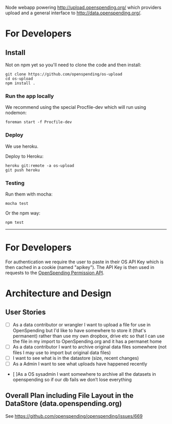 Node webapp powering <http://upload.openspending.org/> which providers upload and a
general interface to <http://data.openspending.org/>.

# For Developers

## Install

Not on npm yet so you'll need to clone the code and then install:

    git clone https://github.com/openspending/os-upload
    cd os-upload 
    npm install .

### Run the app locally

We recommend using the special Procfile-dev which will run using nodemon:

    foreman start -f Procfile-dev

### Deploy

We use heroku.

Deploy to Heroku:

    heroku git:remote -a os-upload
    git push heroku

### Testing

Run them with mocha:

    mocha test

Or the npm way:

    npm test

----

# For Developers

For authentication we require the user to paste in their OS API Key which is
then cached in a cookie (named "apikey"). The API Key is then used in requests
to the [OpenSpending Permission API][perms].

[perms]: http://community.openspending.org/help/api/permissions/

# Architecture and Design

## User Stories

* [ ] As a data contributor or wrangler I want to upload a file for use in
  OpenSpending but I'd like to have somewhere to store it (that's permanent)
  rather than use my own dropbox, drive etc so that I can use the file in my
  import to OpenSpending.org and it has a permanet home
* [ ] As a data contributor I want to archive original data files somewhere
  (not files I may use to import but original data files)
* [ ] I want to see what is in the datastore (size, recent changes)
* [ ] As a Admin I want to see what uploads have happened recently
* [ ]As a OS sysadmin I want somewhere to archive all the datasets in
  openspending so if our db fails we don’t lose everything 

## Overall Plan including File Layout in the DataStore (data.openspending.org)

See https://github.com/openspending/openspending/issues/669

